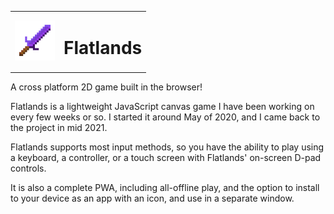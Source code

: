 <table>
  <tr>
    <td>
      <img width="64" src="./public/app-512.png">
    </td>
    <td>
      <h1>Flatlands</h1>
    </td>
  </tr>
</table>

A cross platform 2D game built in the browser!

Flatlands is a lightweight JavaScript canvas game I have been working on every few weeks or so. I started it around May of 2020, and I came back to the project in mid 2021.

Flatlands supports most input methods, so you have the ability to play using a keyboard, a controller, or a touch screen with Flatlands' on-screen D-pad controls.

It is also a complete PWA, including all-offline play, and the option to install to your device as an app with an icon, and use in a separate window.